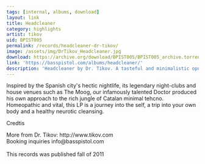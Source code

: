 ```yaml
---
tags: [internal, albums, download]
layout: link
title: Headcleaner
category: highlights
artist: tikov
uid: BPIST005
permalink: /records/headcleaner-dr-tikov/
image: /assets/img/DrTikov_Headcleaner.jpg
download: https://archive.org/download/BPIST005/BPIST005_archive.torrent
link: 'https://basspistol.com/albums/headcleaner/'
description: 'Headcleaner by Dr. Tikov. A tasteful and minimalistic opus of dubish Russian techno, made in Barcelona.'
---
```

Inspired by the Spanish city's hectic nightlife, its legendary night-clubs and house venues such as The Moog, our infamously talented Doctor produced his own approach to the rich jungle of Catalan minimal tehcno. Homeopathic and vital, this LP is a journey into the self, a trip into your own body and a healthy neurotic cleansing.

<p>Credtis</p>
More from Dr. Tikov: http://www.tikov.com <br />
Booking inquiries info@basspistol.com<br />
<br />
This records was published fall of 2011
